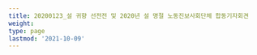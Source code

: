 ```yaml
---
title: 20200123_설 귀향 선전전 및 2020년 설 명절 노동진보사회단체 합동기자회견
weight: 
type: page
lastmod: '2021-10-09'
---
```

